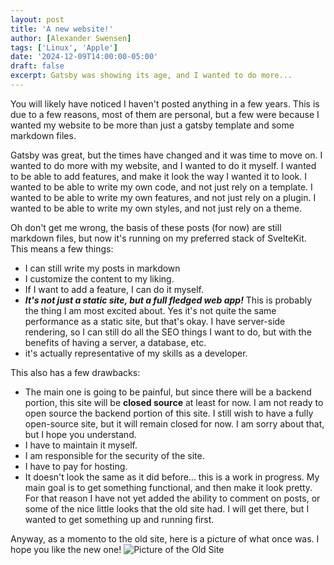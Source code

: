 ```yaml
---
layout: post
title: 'A new website!'
author: [Alexander Swensen]
tags: ['Linux', 'Apple']
date: '2024-12-09T14:00:00-05:00'
draft: false
excerpt: Gatsby was showing its age, and I wanted to do more...
---
```


You will likely have noticed I haven't posted anything in a few years. This is due to a few reasons, most of them are personal, but a few were because I wanted my website to be more than just a gatsby template and some markdown files.

Gatsby was great, but the times have changed and it was time to move on. I wanted to do more with my website, and I wanted to do it myself. I wanted to be able to add features, and make it look the way I wanted it to look. I wanted to be able to write my own code, and not just rely on a template. I wanted to be able to write my own features, and not just rely on a plugin. I wanted to be able to write my own styles, and not just rely on a theme.

Oh don't get me wrong, the basis of these posts (for now) are still markdown files, but now it's running on my preferred stack of SvelteKit. This means a few things:

- I can still write my posts in markdown
- I customize the content to my liking.
- If I want to add a feature, I can do it myself.
- **_It's not just a static site, but a full fledged web app!_** This is probably the thing I am most excited about. Yes it's not quite the same performance as a static site, but that's okay. I have server-side rendering, so I can still do all the SEO things I want to do, but with the benefits of having a server, a database, etc.
- it's actually representative of my skills as a developer.

This also has a few drawbacks:

- The main one is going to be painful, but since there will be a backend portion, this site will be __closed source__ at least for now. I am not ready to open source the backend portion of this site. I still wish to have a fully open-source site, but it will remain closed for now. I am sorry about that, but I hope you understand.
- I have to maintain it myself.
- I am responsible for the security of the site.
- I have to pay for hosting.
- It doesn't look the same as it did before... this is a work in progress. My main goal is to get something functional, and then make it look pretty. For that reason I have not yet added the ability to comment on posts, or some of the nice little looks that the old site had. I will get there, but I wanted to get something up and running first.

Anyway, as a momento to the old site, here is a picture of what once was. I hope you like the new one!
![Picture of the Old Site](/img/old-site.png)